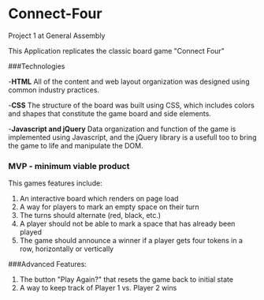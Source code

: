 # Connect-Four
Project 1 at General Assembly

This Application replicates the classic board game "Connect Four"

###Technologies

-**HTML**
All of the content and web layout organization was designed using common industry practices.

-**CSS**
The structure of the board was built using CSS, which includes colors and shapes that constitute the game board and side elements.

-**Javascript and jQuery**
Data organization and function of the game is implemented using Javascript, and the jQuery library is a usefull too to bring the game to life and manipulate the DOM.

### MVP - minimum viable product

This games features include:

1. An interactive board which renders on page load
2. A way for players to mark an empty space on their turn
3. The turns should alternate (red, black, etc.)
4. A player should not be able to mark a space that has already been played
5. The game should announce a winner if a player gets four tokens in a row, horizontally or vertically

###Advanced Features:

1. The button "Play Again?" that resets the game back to initial state
2. A way to keep track of Player 1 vs. Player 2 wins
